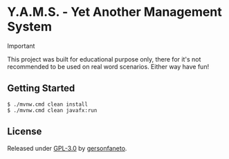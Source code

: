 # Y.A.M.S. - Yet Another Management System

> [!IMPORTANT]
> This project was built for educational purpose only, there for it's not
> recommended to be used on real word scenarios. Either way have fun!

## Getting Started

```console
$ ./mvnw.cmd clean install
$ ./mvnw.cmd clean javafx:run
```

## License

Released under [GPL-3.0][license-url] by [gersonfaneto][profile-url].

<!-- NOTE: Links... -->

[profile-url]: https://github.com/gersonfaneto

[license-url]: https://github.com/gersonfaneto/YAMS/blob/main/LICENSE

[openjdk-download]: https://jdk.java.net/archive/ 
